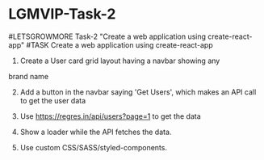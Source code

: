 # LGMVIP-Task-2
#LETSGROWMORE Task-2 "Create a web application using create-react-app"
#TASK
Create a web application using create-react-app

1. Create a User card grid layout having a navbar showing any

brand name

2. Add a button in the navbar saying 'Get Users', which makes an API call to get the user data

3. Use https://regres.in/api/users?page=1 to get the data

4. Show a loader while the API fetches the data.

5. Use custom CSS/SASS/styled-components.
